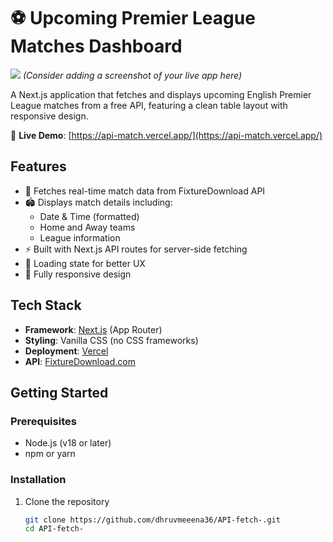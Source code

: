 # ⚽ Upcoming Premier League Matches Dashboard

![](https://via.placeholder.com/800x400?text=Upcoming+Matches+Demo) 
*(Consider adding a screenshot of your live app here)*

A Next.js application that fetches and displays upcoming English Premier League matches from a free API, featuring a clean table layout with responsive design.

🔗 **Live Demo**: [https://api-match.vercel.app/](https://api-match.vercel.app/)

## Features

- 📅 Fetches real-time match data from FixtureDownload API
- 🏟️ Displays match details including:
  - Date & Time (formatted)
  - Home and Away teams
  - League information
- ⚡ Built with Next.js API routes for server-side fetching
- 🔄 Loading state for better UX
- 📱 Fully responsive design

## Tech Stack

- **Framework**: [Next.js](https://nextjs.org/) (App Router)
- **Styling**: Vanilla CSS (no CSS frameworks)
- **Deployment**: [Vercel](https://vercel.com)
- **API**: [FixtureDownload.com](https://fixturedownload.com)

## Getting Started

### Prerequisites
- Node.js (v18 or later)
- npm or yarn

### Installation
1. Clone the repository
   ```bash
   git clone https://github.com/dhruvmeeena36/API-fetch-.git
   cd API-fetch-
